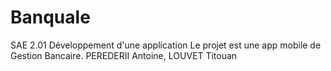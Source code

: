 # Banquale

SAE 2.01 Développement d'une application Le projet est une app mobile de Gestion Bancaire. PEREDERII Antoine, LOUVET Titouan